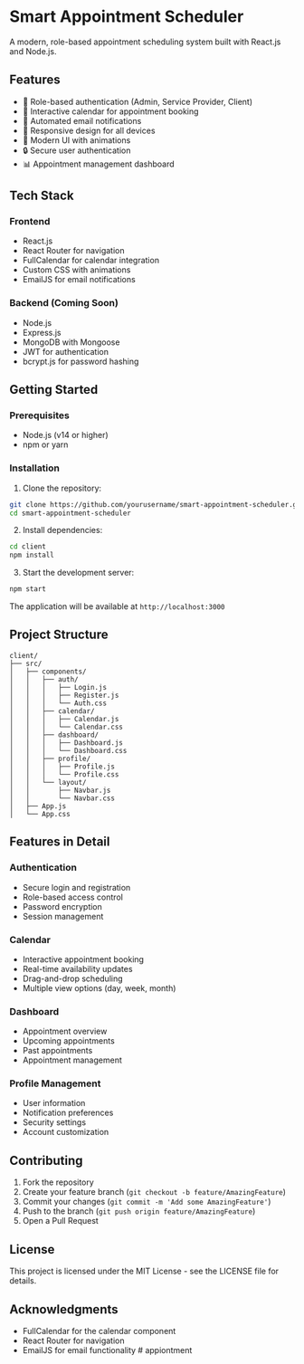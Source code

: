 # Smart Appointment Scheduler

A modern, role-based appointment scheduling system built with React.js and Node.js.

## Features

- 🔐 Role-based authentication (Admin, Service Provider, Client)
- 📅 Interactive calendar for appointment booking
- 📧 Automated email notifications
- 📱 Responsive design for all devices
- 🎨 Modern UI with animations
- 🔒 Secure user authentication
- 📊 Appointment management dashboard

## Tech Stack

### Frontend
- React.js
- React Router for navigation
- FullCalendar for calendar integration
- Custom CSS with animations
- EmailJS for email notifications

### Backend (Coming Soon)
- Node.js
- Express.js
- MongoDB with Mongoose
- JWT for authentication
- bcrypt.js for password hashing

## Getting Started

### Prerequisites
- Node.js (v14 or higher)
- npm or yarn

### Installation

1. Clone the repository:
```bash
git clone https://github.com/yourusername/smart-appointment-scheduler.git
cd smart-appointment-scheduler
```

2. Install dependencies:
```bash
cd client
npm install
```

3. Start the development server:
```bash
npm start
```

The application will be available at `http://localhost:3000`

## Project Structure

```
client/
├── src/
│   ├── components/
│   │   ├── auth/
│   │   │   ├── Login.js
│   │   │   ├── Register.js
│   │   │   └── Auth.css
│   │   ├── calendar/
│   │   │   ├── Calendar.js
│   │   │   └── Calendar.css
│   │   ├── dashboard/
│   │   │   ├── Dashboard.js
│   │   │   └── Dashboard.css
│   │   ├── profile/
│   │   │   ├── Profile.js
│   │   │   └── Profile.css
│   │   └── layout/
│   │       ├── Navbar.js
│   │       └── Navbar.css
│   ├── App.js
│   └── App.css
```

## Features in Detail

### Authentication
- Secure login and registration
- Role-based access control
- Password encryption
- Session management

### Calendar
- Interactive appointment booking
- Real-time availability updates
- Drag-and-drop scheduling
- Multiple view options (day, week, month)

### Dashboard
- Appointment overview
- Upcoming appointments
- Past appointments
- Appointment management

### Profile Management
- User information
- Notification preferences
- Security settings
- Account customization

## Contributing

1. Fork the repository
2. Create your feature branch (`git checkout -b feature/AmazingFeature`)
3. Commit your changes (`git commit -m 'Add some AmazingFeature'`)
4. Push to the branch (`git push origin feature/AmazingFeature`)
5. Open a Pull Request

## License

This project is licensed under the MIT License - see the LICENSE file for details.

## Acknowledgments

- FullCalendar for the calendar component
- React Router for navigation
- EmailJS for email functionality #   a p p i o n t m e n t  
 